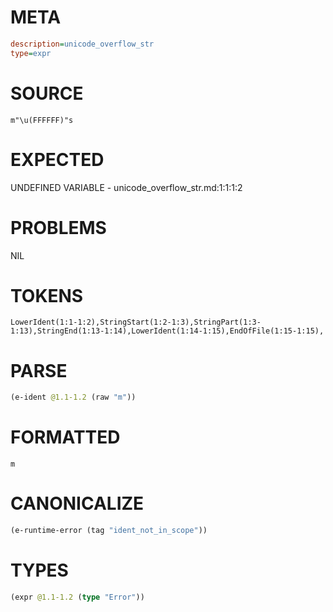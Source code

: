 # META
~~~ini
description=unicode_overflow_str
type=expr
~~~
# SOURCE
~~~roc
m"\u(FFFFFF)"s
~~~
# EXPECTED
UNDEFINED VARIABLE - unicode_overflow_str.md:1:1:1:2
# PROBLEMS
NIL
# TOKENS
~~~zig
LowerIdent(1:1-1:2),StringStart(1:2-1:3),StringPart(1:3-1:13),StringEnd(1:13-1:14),LowerIdent(1:14-1:15),EndOfFile(1:15-1:15),
~~~
# PARSE
~~~clojure
(e-ident @1.1-1.2 (raw "m"))
~~~
# FORMATTED
~~~roc
m
~~~
# CANONICALIZE
~~~clojure
(e-runtime-error (tag "ident_not_in_scope"))
~~~
# TYPES
~~~clojure
(expr @1.1-1.2 (type "Error"))
~~~
